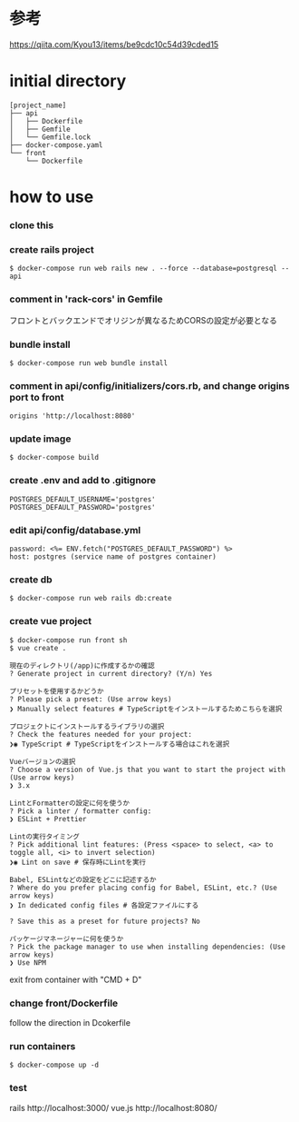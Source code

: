 # 参考
https://qiita.com/Kyou13/items/be9cdc10c54d39cded15

# initial directory
    [project_name]
    ├── api 
    │   ├── Dockerfile
    │   ├── Gemfile
    │   └── Gemfile.lock
    ├── docker-compose.yaml
    └── front 
        └── Dockerfile

# how to use
### clone this

### create rails project
    $ docker-compose run web rails new . --force --database=postgresql --api

### comment in 'rack-cors' in Gemfile
  フロントとバックエンドでオリジンが異なるためCORSの設定が必要となる

### bundle install
    $ docker-compose run web bundle install

### comment in api/config/initializers/cors.rb, and change origins port to front 
    origins 'http://localhost:8080'

### update image
    $ docker-compose build

### create .env and add to .gitignore
    POSTGRES_DEFAULT_USERNAME='postgres'
    POSTGRES_DEFAULT_PASSWORD='postgres'

### edit api/config/database.yml
    password: <%= ENV.fetch("POSTGRES_DEFAULT_PASSWORD") %>  
    host: postgres (service name of postgres container)

### create db
    $ docker-compose run web rails db:create 

### create vue project
    $ docker-compose run front sh  
    $ vue create .  

    現在のディレクトリ(/app)に作成するかの確認  
    ? Generate project in current directory? (Y/n) Yes  

    プリセットを使用するかどうか  
    ? Please pick a preset: (Use arrow keys)   
    ❯ Manually select features # TypeScriptをインストールするためこちらを選択  

    プロジェクトにインストールするライブラリの選択  
    ? Check the features needed for your project:  
    ❯◉ TypeScript # TypeScriptをインストールする場合はこれを選択  

    Vueバージョンの選択  
    ? Choose a version of Vue.js that you want to start the project with (Use arrow keys)  
    ❯ 3.x  

    LintとFormatterの設定に何を使うか  
    ? Pick a linter / formatter config:  
    ❯ ESLint + Prettier  

    Lintの実行タイミング  
    ? Pick additional lint features: (Press <space> to select, <a> to toggle all, <i> to invert selection)  
    ❯◉ Lint on save # 保存時にLintを実行  

    Babel, ESLintなどの設定をどこに記述するか  
    ? Where do you prefer placing config for Babel, ESLint, etc.? (Use arrow keys)  
    ❯ In dedicated config files # 各設定ファイルにする  

    ? Save this as a preset for future projects? No

    パッケージマネージャーに何を使うか
    ? Pick the package manager to use when installing dependencies: (Use arrow keys)
    ❯ Use NPM

  exit from container with "CMD + D"

### change front/Dockerfile
  follow the direction in Dcokerfile

### run containers
    $ docker-compose up -d

### test
  rails
    http://localhost:3000/
  vue.js
    http://localhost:8080/